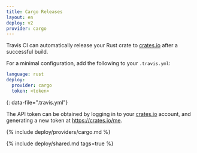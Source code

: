 ```yaml
---
title: Cargo Releases
layout: en
deploy: v2
provider: cargo
---
```


Travis CI can automatically release your Rust crate to [crates.io](https://crates.io)
after a successful build.

For a minimal configuration, add the following to your `.travis.yml`:

```yaml
language: rust
deploy:
  provider: cargo
  token: <token>
```
{: data-file=".travis.yml"}

The API token can be obtained by logging in to your [crates.io](https://crates.io)
account, and generating a new token at <https://crates.io/me>.

{% include deploy/providers/cargo.md %}

{% include deploy/shared.md tags=true %}
